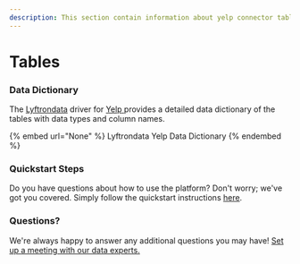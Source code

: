 ```yaml
---
description: This section contain information about yelp connector tables information
---
```


# Tables

### Data Dictionary

The [Lyftrondata](https://www.lyftrondata.com/) driver for [Yelp](None/)[ ](https://www.lyftrondata.com/integration/yelp/)provides a detailed data dictionary of the tables with data types and column names.

{% embed url="None" %}
Lyftrondata Yelp Data Dictionary
{% endembed %}

### Quickstart Steps

Do you have questions about how to use the platform? Don't worry; we've got you covered. Simply follow the quickstart instructions [here](../README.md).

### Questions? <a href="#questions" id="questions"></a>

We're always happy to answer any additional questions you may have! [Set up a meeting with our data experts.](https://www.lyftrondata.com/book-a-meeting/)

